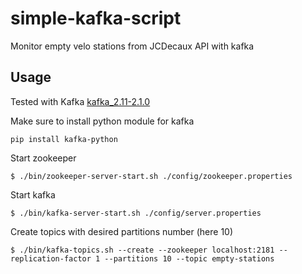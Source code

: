 # simple-kafka-script
Monitor empty velo stations from JCDecaux API with kafka

## Usage
Tested with Kafka [kafka_2.11-2.1.0](https://kafka.apache.org/)

Make sure to install python module for kafka
```
pip install kafka-python
```

Start zookeeper
```
$ ./bin/zookeeper-server-start.sh ./config/zookeeper.properties
```
Start kafka
```
$ ./bin/kafka-server-start.sh ./config/server.properties
```

Create topics with desired partitions number (here 10)
```
$ ./bin/kafka-topics.sh --create --zookeeper localhost:2181 --replication-factor 1 --partitions 10 --topic empty-stations
```
